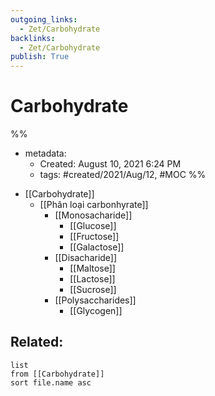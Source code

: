 ```yaml
---
outgoing_links:
  - Zet/Carbohydrate
backlinks:
  - Zet/Carbohydrate
publish: True
---
```

# Carbohydrate

%% 
- metadata:
	- Created: August 10, 2021 6:24 PM
	- tags: #created/2021/Aug/12, #MOC 
%%

* [[Carbohydrate]]
	* [[Phân loại carbonhyrate]]
		* [[Monosacharide]]
			* [[Glucose]]
			* [[Fructose]]
			* [[Galactose]]
		* [[Disacharide]]
			* [[Maltose]]
			* [[Lactose]]
			* [[Sucrose]]
		* [[Polysaccharides]]
			* [[Glycogen]]


## Related:
```dataview
list
from [[Carbohydrate]]
sort file.name asc
```
